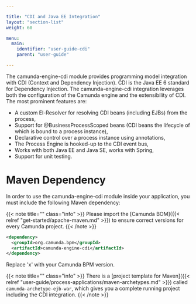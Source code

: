 ```yaml
---

title: "CDI and Java EE Integration"
layout: "section-list"
weight: 60

menu:
  main:
    identifier: "user-guide-cdi"
    parent: "user-guide"

---
```


The camunda-engine-cdi module provides programming model integration with CDI (Context and Dependency Injection). CDI is the Java EE 6 standard for Dependency Injection. The camunda-engine-cdi integration leverages both the configuration of the Camunda engine and the extensibility of CDI. The most prominent features are:

 * A custom El-Resolver for resolving CDI beans (including EJBs) from the process,
 * Support for @BusinessProcessScoped beans (CDI beans the lifecycle of which is bound to a process instance),
 * Declarative control over a process instance using annotations,
 * The Process Engine is hooked-up to the CDI event bus,
 * Works with both Java EE and Java SE, works with Spring,
 * Support for unit testing.


# Maven Dependency

In order to use the camunda-engine-cdi module inside your application, you must include the following Maven dependency:

{{< note title="" class="info" >}}
  Please import the [Camunda BOM]({{< relref "get-started/apache-maven.md" >}}) to ensure correct versions for every Camunda project.
{{< /note >}}

```xml
<dependency>
  <groupId>org.camunda.bpm</groupId>
  <artifactId>camunda-engine-cdi</artifactId>
</dependency>
```

Replace 'x' with your Camunda BPM version.

{{< note title="" class="info" >}}
  There is a [project template for Maven]({{< relref "user-guide/process-applications/maven-archetypes.md" >}}) called `camunda-archetype-ejb-war`, which gives you a complete running project including the CDI integration.
{{< /note >}}
